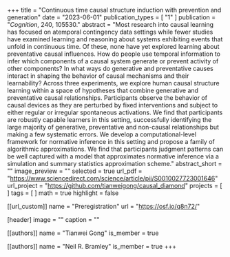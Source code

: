+++
title = "Continuous time causal structure induction with prevention and generation"
date = "2023-06-01"
publication_types = [ "1" ]
publication = "_Cognition_, 240, 105530."
abstract = "Most research into causal learning has focused on atemporal contingency data settings while fewer studies have examined learning and reasoning about systems exhibiting events that unfold in continuous time. Of these, none have yet explored learning about preventative causal influences. How do people use temporal information to infer which components of a causal system generate or prevent activity of other components? In what ways do generative and preventative causes interact in shaping the behavior of causal mechanisms and their learnability? Across three experiments, we explore human causal structure learning within a space of hypotheses that combine generative and preventative causal relationships. Participants observe the behavior of causal devices as they are perturbed by fixed interventions and subject to either regular or irregular spontaneous activations. We find that participants are robustly capable learners in this setting, successfully identifying the large majority of generative, preventative and non-causal relationships but making a few systematic errors. We develop a computational-level framework for normative inference in this setting and propose a family of algorithmic approximations. We find that participants judgment patterns can be well captured with a model that approximates normative inference via a simulation and summary statistics approximation scheme."
abstract_short = ""
image_preview = ""
selected = true
url_pdf = "https://www.sciencedirect.com/science/article/pii/S0010027723001646"
url_project = "https://github.com/tianweigong/causal_diamond"
projects = [ ]
tags = [ ]
math = true
highlight = false

[[url_custom]]
name = "Preregistration"
url = "https://osf.io/q8n72/"

[header]
image = ""
caption = ""

[[authors]]
name = "Tianwei Gong"
is_member = true

[[authors]]
name = "Neil R. Bramley"
is_member = true
+++

